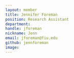 ```yaml
---
layout: member
title: Jennifer Foreman
position: Research Assistant
department:
handle: jforeman
nickname: Jenn
email: jforeman@fiu.edu
github: jennforeman
image:
---
```


